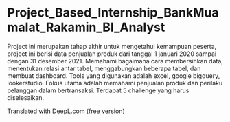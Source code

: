 # Project_Based_Internship_BankMuamalat_Rakamin_BI_Analyst


Project ini merupakan tahap akhir untuk mengetahui kemampuan peserta, project ini berisi data penjualan produk dari tanggal 1 januari 2020 sampai dengan 31 desember 2021. Memahami bagaimana cara membersihkan data, menentukan relasi antar tabel, menggabungkan beberapa tabel, dan membuat dashboard. Tools yang digunakan adalah excel, google bigquery, lookerstudio. Fokus utama adalah memahami penjualan produk dan perilaku pelanggan dalam bertransaksi. Terdapat 5 challenge yang harus diselesaikan.


Translated with DeepL.com (free version)
